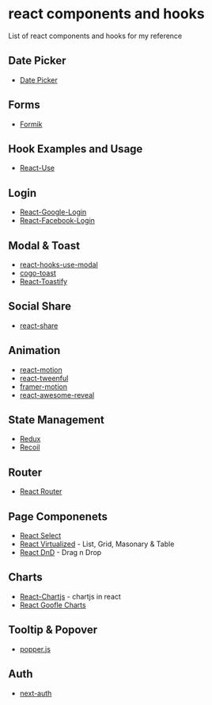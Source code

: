 # react components and hooks
List of react components and hooks for my reference

## Date Picker
- [Date Picker](https://reactdatepicker.com/)

## Forms
- [Formik](https://jaredpalmer.com/formik)

## Hook Examples and Usage
- [React-Use](https://reactjs.org/docs/hooks-faq.html#is-it-safe-to-omit-functions-from-the-list-of-dependencies)

## Login
- [React-Google-Login](https://www.npmjs.com/package/react-google-login)
- [React-Facebook-Login](https://www.npmjs.com/package/react-facebook-login)

## Modal & Toast
- [react-hooks-use-modal](https://github.com/shibe97/react-hooks-use-modal)
- [cogo-toast](https://www.npmjs.com/package/cogo-toast)
- [React-Toastify](https://fkhadra.github.io/react-toastify/introduction/)

## Social Share
- [react-share](https://www.npmjs.com/package/react-share)

## Animation
- [react-motion](https://github.com/chenglou/react-motion)
- [react-tweenful](https://github.com/teodosii/react-tweenful)
- [framer-motion](https://github.com/framer/motion)
- [react-awesome-reveal](https://github.com/dennismorello/react-awesome-reveal)

## State Management
 - [Redux]()
 - [Recoil]()
 
## Router
 - [React Router](https://reacttraining.com/react-router/web/guides/quick-start)
 
## Page Componenets
 - [React Select](https://react-select.com/home)
 - [React Virtualized](https://bvaughn.github.io/react-virtualized) - List, Grid, Masonary & Table
 - [React DnD](https://react-dnd.github.io/react-dnd/about) - Drag n Drop
 
## Charts
 - [React-Chartjs](http://jerairrest.github.io/react-chartjs-2/) - chartjs in react
 - [React Goofle Charts](https://react-google-charts.com/)
 
## Tooltip & Popover
 - [popper.js](https://popper.js.org/react-popper/v2/hook/#react-hook)
 
 ## Auth
 - [next-auth](https://next-auth.js.org/)
 
